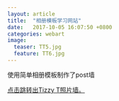 ```yaml
---
layout: article
title:  "相册模板学习网站"
date:   2017-10-05 16:07:50 +0800
categories: webart
image:
  teaser: TT5.jpg
  feature: TT6.jpg
---
```

<html>
<head>
</head>
<body>
<p>使用简单相册模板制作了post墙</p>
<a href="https://lamkk.github.io/omgggo.github.io/." target="_blank">点击跳转出Tizzy T照片墙。</a>
</body>
</html>